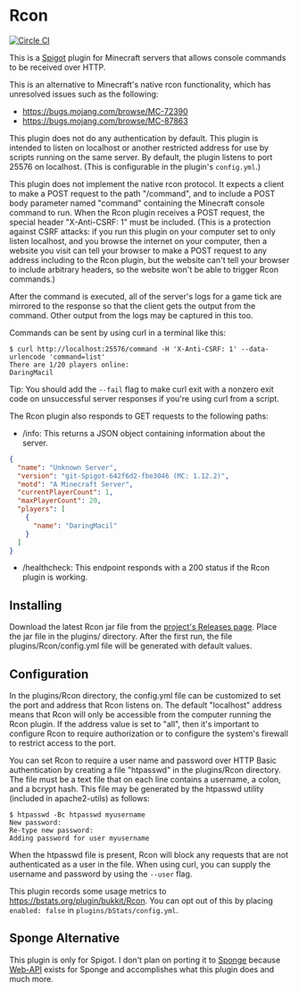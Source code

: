 # Rcon

[![Circle CI](https://circleci.com/gh/AgentME/MinecraftRcon.svg?style=shield)](https://circleci.com/gh/AgentME/MinecraftRcon)

This is a [Spigot](https://www.spigotmc.org/) plugin for Minecraft servers
that allows console commands to be received over HTTP.

This is an alternative to Minecraft's native rcon functionality, which has
unresolved issues such as the following:
* https://bugs.mojang.com/browse/MC-72390
* https://bugs.mojang.com/browse/MC-87863

This plugin does not do any authentication by default. This plugin is intended
to listen on localhost or another restricted address for use by scripts
running on the same server. By default, the plugin listens to port 25576 on
localhost. (This is configurable in the plugin's `config.yml`.)

This plugin does not implement the native rcon protocol. It expects a client
to make a POST request to the path "/command", and to include a POST body
parameter named "command" containing the Minecraft console command to run.
When the Rcon plugin receives a POST request, the special header
"X-Anti-CSRF: 1" must be included. (This is a protection against CSRF attacks:
if you run this plugin on your computer set to only listen localhost, and you
browse the internet on your computer, then a website you visit can tell your
browser to make a POST request to any address including to the Rcon plugin,
but the website can't tell your browser to include arbitrary headers, so the
website won't be able to trigger Rcon commands.)

After the command is executed, all of the server's logs for a game tick are
mirrored to the response so that the client gets the output from the command.
Other output from the logs may be captured in this too.

Commands can be sent by using curl in a terminal like this:

    $ curl http://localhost:25576/command -H 'X-Anti-CSRF: 1' --data-urlencode 'command=list'
    There are 1/20 players online:
    DaringMacil

Tip: You should add the `--fail` flag to make curl exit with a nonzero exit
code on unsuccessful server responses if you're using curl from a script.

The Rcon plugin also responds to GET requests to the following paths:

* /info: This returns a JSON object containing information about the server.

```json
{
  "name": "Unknown Server",
  "version": "git-Spigot-642f6d2-fbe3046 (MC: 1.12.2)",
  "motd": "A Minecraft Server",
  "currentPlayerCount": 1,
  "maxPlayerCount": 20,
  "players": [
    {
      "name": "DaringMacil"
    }
  ]
}
```

* /healthcheck: This endpoint responds with a 200 status if the Rcon plugin
is working.

## Installing

Download the latest Rcon jar file from the
[project's Releases page](https://github.com/AgentME/MinecraftRcon/releases).
Place the jar file in the plugins/ directory. After the first run, the file
plugins/Rcon/config.yml file will be generated with default values.

## Configuration

In the plugins/Rcon directory, the config.yml file can be customized to set
the port and address that Rcon listens on. The default "localhost" address
means that Rcon will only be accessible from the computer running the Rcon
plugin. If the address value is set to "all", then it's important to configure
Rcon to require authorization or to configure the system's firewall to
restrict access to the port.

You can set Rcon to require a user name and password over HTTP Basic
authentication by creating a file "htpasswd" in the plugins/Rcon directory.
The file must be a text file that on each line contains a username, a colon,
and a bcrypt hash. This file may be generated by the htpasswd utility
(included in apache2-utils) as follows:

```
$ htpasswd -Bc htpasswd myusername
New password: 
Re-type new password: 
Adding password for user myusername
```

When the htpasswd file is present, Rcon will block any requests that are not
authenticated as a user in the file. When using curl, you can supply the
username and password by using the `--user` flag.

This plugin records some usage metrics to
https://bstats.org/plugin/bukkit/Rcon. You can opt out of this by
placing `enabled: false` in `plugins/bStats/config.yml`.

## Sponge Alternative

This plugin is only for Spigot. I don't plan on porting it to
[Sponge](https://www.spongepowered.org/) because
[Web-API](https://github.com/Valandur/Web-API) exists for Sponge and
accomplishes what this plugin does and much more.
